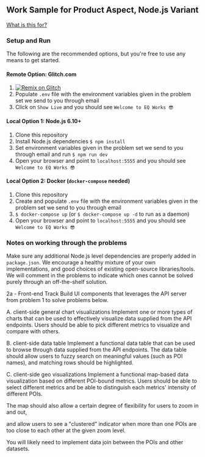## Work Sample for Product Aspect, Node.js Variant

[What is this for?](https://github.com/EQWorks/work-samples#what-is-this)

### Setup and Run

The following are the recommended options, but you're free to use any means to get started.

#### Remote Option: Glitch.com

1. [![Remix on Glitch](https://cdn.glitch.com/2703baf2-b643-4da7-ab91-7ee2a2d00b5b%2Fremix-button.svg)](https://glitch.com/edit/#!/import/github/EQWorks/ws-product-nodejs)
2. Populate `.env` file with the environment variables given in the problem set we send to you through email
3. Click on `Show Live` and you should see `Welcome to EQ Works 😎`

#### Local Option 1: Node.js 6.10+

1. Clone this repository
2. Install Node.js dependencies `$ npm install`
3. Set environment variables given in the problem set we send to you through email and run `$ npm run dev`
4. Open your browser and point to `localhost:5555` and you should see `Welcome to EQ Works 😎`

#### Local Option 2: Docker (`docker-compose` needed)

1. Clone this repository
2. Create and populate `.env` file with the environment variables given in the problem set we send to you through email
3. `$ docker-compose up` (or `$ docker-compose up -d` to run as a daemon)
4. Open your browser and point to `localhost:5555` and you should see `Welcome to EQ Works 😎`

### Notes on working through the problems

Make sure any additional Node.js level dependencies are properly added in `package.json`. We encourage a healthy mixture of your own implementations, and good choices of existing open-source libraries/tools. We will comment in the problems to indicate which ones cannot be solved purely through an off-the-shelf solution.

2a - Front-end Track
Build UI components that leverages the API server from problem 1 to solve problems below.

A. client-side general chart visualizations
Implement one or more types of charts that can be used to effectively visualize data supplied from the API endpoints. Users should be able to pick different metrics to visualize and compare with others.

B. client-side data table
Implement a functional data table that can be used to browse through data supplied from the API endpoints. The data table should allow users to fuzzy search on meaningful values (such as POI names), and matching rows should be highlighted.

C. client-side geo visualizations
Implement a functional map-based data visualization based on different POI-bound metrics.
Users should be able to select different metrics and be able to distinguish each metrics' intensity of different POIs.

The map should also allow a certain degree of flexibility for users to zoom in and out,

and allow users to see a "clustered" indicator when more than one POIs are too close to each other at the given zoom level.

You will likely need to implement data join between the POIs and other datasets.
